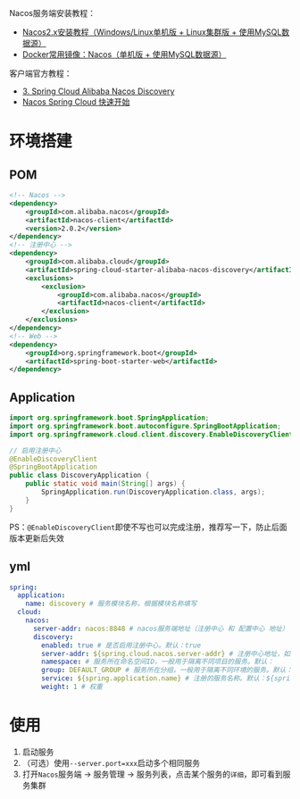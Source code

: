 Nacos服务端安装教程：

- [Nacos2.x安装教程（Windows/Linux单机版 + Linux集群版 + 使用MySQL数据源）](https://maxqiu.com/article/detail/103)
- [Docker常用镜像：Nacos（单机版 + 使用MySQL数据源）](https://maxqiu.com/article/detail/105)

客户端官方教程：

- [3. Spring Cloud Alibaba Nacos Discovery](https://spring-cloud-alibaba-group.github.io/github-pages/hoxton/zh-cn/index.html#_spring_cloud_alibaba_nacos_discovery)
- [Nacos Spring Cloud 快速开始](https://nacos.io/zh-cn/docs/quick-start-spring-cloud.html)

# 环境搭建

## POM

```xml
<!-- Nacos -->
<dependency>
    <groupId>com.alibaba.nacos</groupId>
    <artifactId>nacos-client</artifactId>
    <version>2.0.2</version>
</dependency>
<!-- 注册中心 -->
<dependency>
    <groupId>com.alibaba.cloud</groupId>
    <artifactId>spring-cloud-starter-alibaba-nacos-discovery</artifactId>
    <exclusions>
        <exclusion>
            <groupId>com.alibaba.nacos</groupId>
            <artifactId>nacos-client</artifactId>
        </exclusion>
    </exclusions>
</dependency>
<!-- Web -->
<dependency>
    <groupId>org.springframework.boot</groupId>
    <artifactId>spring-boot-starter-web</artifactId>
</dependency>
```

## Application

```java
import org.springframework.boot.SpringApplication;
import org.springframework.boot.autoconfigure.SpringBootApplication;
import org.springframework.cloud.client.discovery.EnableDiscoveryClient;

// 启用注册中心
@EnableDiscoveryClient
@SpringBootApplication
public class DiscoveryApplication {
    public static void main(String[] args) {
        SpringApplication.run(DiscoveryApplication.class, args);
    }
}
```

PS：`@EnableDiscoveryClient`即使不写也可以完成注册，推荐写一下，防止后面版本更新后失效

## yml

```yml
spring:
  application:
    name: discovery # 服务模块名称，根据模块名称填写
  cloud:
    nacos:
      server-addr: nacos:8848 # nacos服务端地址（注册中心 和 配置中心 地址）
      discovery:
        enabled: true # 是否启用注册中心。默认：true
        server-addr: ${spring.cloud.nacos.server-addr} # 注册中心地址，如果和配置中心地址不一样，可单独配置
        namespace: # 服务所在命名空间ID，一般用于隔离不同项目的服务。默认：
        group: DEFAULT_GROUP # 服务所在分组，一般用于隔离不同环境的服务。默认：DEFAULT_GROUP
        service: ${spring.application.name} # 注册的服务名称。默认：${spring.application.name}
        weight: 1 # 权重
```

# 使用

1. 启动服务
2. （可选）使用`--server.port=xxx`启动多个相同服务
3. 打开`Nacos`服务端 → 服务管理 → 服务列表，点击某个服务的`详细`，即可看到服务集群
